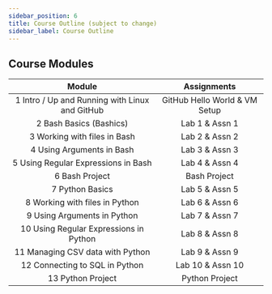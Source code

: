 ```yaml
---
sidebar_position: 6
title: Course Outline (subject to change)
sidebar_label: Course Outline
---
```


## Course Modules

| Module                                                  | Assignments                   |
|:-------------------------------------------------------:|:-----------------------------:|
| 1 Intro / Up and Running with Linux and GitHub          | GitHub Hello World & VM Setup |
| 2 Bash Basics (Bashics)                                 | Lab 1 & Assn 1                |
| 3 Working with files in Bash                            | Lab 2 & Assn 2                |
| 4 Using Arguments in Bash                               | Lab 3 & Assn 3                |
| 5 Using Regular Expressions in Bash                     | Lab 4 & Assn 4                |
| 6 Bash Project                                          | Bash Project                  |
| 7 Python Basics                                         | Lab 5 & Assn 5                |
| 8 Working with files in Python                          | Lab 6 & Assn 6                |
| 9 Using Arguments in Python                             | Lab 7 & Assn 7                |
| 10 Using Regular Expressions in Python                  | Lab 8 & Assn 8                |
| 11 Managing CSV data with Python                        | Lab 9 & Assn 9                |
| 12 Connecting to SQL in Python                          | Lab 10 & Assn 10              |
| 13 Python Project                                       | Python Project                |
